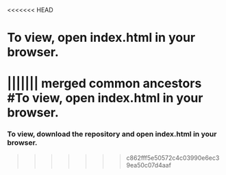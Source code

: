 <<<<<<< HEAD
# To view, open index.html in your browser.
||||||| merged common ancestors
#To view, open index.html in your browser.
=======
### To view, download the repository and open index.html in your browser.
>>>>>>> c862fff5e50572c4c03990e6ec39ea50c07d4aaf
